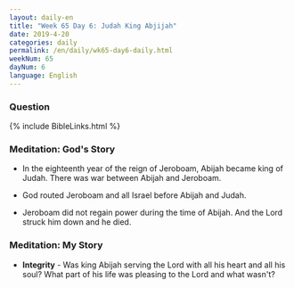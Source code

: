```yaml
---
layout: daily-en
title: "Week 65 Day 6: Judah King Abjijah"
date: 2019-4-20 
categories: daily
permalink: /en/daily/wk65-day6-daily.html
weekNum: 65
dayNum: 6
language: English
---
```


### Question     
{% include BibleLinks.html %} 

### Meditation: God's Story   
+ In the eighteenth year of the reign of Jeroboam, Abijah became king of Judah. There was war between Abijah and Jeroboam. 

+ God routed Jeroboam and all Israel before Abijah and Judah. 

+ Jeroboam did not regain power during the time of Abijah. And the Lord struck him down and he died. 

### Meditation: My Story   
+ **Integrity** - Was king Abijah serving the Lord with all his heart and all his soul? What part of his life was pleasing to the Lord and what wasn't? 

